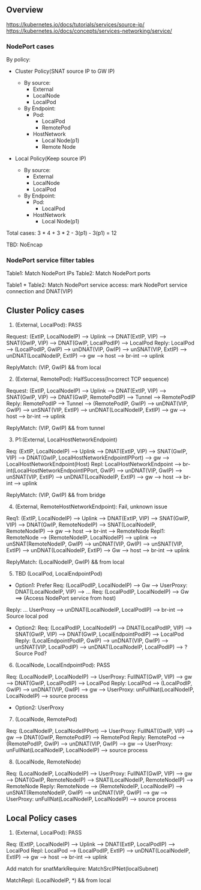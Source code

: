 ## Overview

<https://kubernetes.io/docs/tutorials/services/source-ip/>
<https://kubernetes.io/docs/concepts/services-networking/service/>


### NodePort cases

By policy:
- Cluster Policy(SNAT source IP to GW IP)
  - By source:
    - External
    - LocalNode
    - LocalPod
  - By Endpoint:
    - Pod:
      - LocalPod
      - RemotePod
    - HostNetwork
      - Local Node(p1)
      - Remote Node

- Local Policy(Keep source IP)
  - By source:
    - External
    - LocalNode
    - LocalPod
  - By Endpoint:
    - Pod:
      - LocalPod
    - HostNetwork
      - Local Node(p1)

Total cases: 3 * 4 + 3 * 2 - 3(p1) - 3(p1) = 12

TBD: NoEncap

### NodePort service filter tables

Table1: Match NodePort IPs
Table2: Match NodePort ports

Table1 * Table2: Match NodePort service access: mark NodePort service connection and DNAT(VIP)

## Cluster Policy cases

1. (External, LocalPod): PASS

Request: (ExtIP, LocalNodeIP)  --> Uplink --> DNAT(ExtIP, VIP) -->  SNAT(GwIP, VIP) --> DNAT(GwIP, LocalPodIP) --> LocalPod
Reply: LocalPod --> (LocalPodIP, GwIP) --> unDNAT(VIP, GwIP) --> unSNAT(VIP, ExtIP) --> unDNAT(LocalNodeIP, ExtIP) --> gw --> host --> br-int --> uplink

ReplyMatch: (VIP, GwIP) && from local

2. (External, RemotePod): HalfSuccess(Incorrect TCP sequence)

Request: (ExtIP, LocalNodeIP)  --> Uplink --> DNAT(ExtIP, VIP) -->  SNAT(GwIP, VIP) --> DNAT(GwIP, RemotePodIP) --> Tunnel --> RemotePodIP
Reply: RemotePodIP --> Tunnel --> (RemotePodIP, GwIP) --> unDNAT(VIP, GwIP) --> unSNAT(VIP, ExtIP) --> unDNAT(LocalNodeIP, ExtIP) --> gw --> host --> br-int --> uplink

ReplyMatch: (VIP, GwIP) && from tunnel

3. P1:(External, LocalHostNetworkEndpoint)

Req: (ExtIP, LocalNodeIP)  --> Uplink --> DNAT(ExtIP, VIP) --> SNAT(GwIP, VIP) --> DNAT(GwIP, LocalHostNetworkEndpointIPPort) --> gw --> LocalHostNetworkEndpoint(Host)
Repl: LocalHostNetworkEndpoint --> br-int(LocalHostNetworkEndpointIPPort, GwIP) --> unDNAT(VIP, GwIP) --> unSNAT(VIP, ExtIP) --> unDNAT(LocalNodeIP, ExtIP) --> gw --> host --> br-int --> uplink

ReplyMatch: (VIP, GwIP) && from bridge

4. (External, RemoteHostNetworkEndpoint): Fail, unknown issue

Req1: (ExtIP, LocalNodeIP)  --> Uplink --> DNAT(ExtIP, VIP) -->  SNAT(GwIP, VIP) --> DNAT(GwIP, RemoteNodeIP) --> SNAT(LocalNodeIP, RemoteNodeIP) --> gw --> host --> br-int --> RemoteNode
Repl1: RemoteNode --> (RemoteNodeIP, LocalNodeIP) --> uplink  --> unSNAT(RemoteNodeIP, GwIP) --> unDNAT(VIP, GwIP) --> unSNAT(VIP, ExtIP) --> unDNAT(LocalNodeIP, ExtIP) --> Gw --> host --> br-int --> uplink

ReplyMatch: (LocalNodeIP, GwIP) && from local

5. TBD (LocalPod, LocalEndpointPod)

- Option1: Prefer
Req: (LocalPodIP, LocalNodeIP)  --> Gw --> UserProxy: DNAT(LocalNodeIP, VIP) --> ...
Req: (LocalPodIP, LocalNodeIP)  --> Gw  ==>  (Access NodePort service from host)

Reply: ... UserProxy --> unDNAT(LocalNodeIP, LocalPodIP) --> br-int --> Source local pod


- Option2:
Req: (LocalPodIP, LocalNodeIP)  --> DNAT(LocalPodIP, VIP) -->  SNAT(GwIP, VIP) --> DNAT(GwIP, LocalEndpointPodIP) --> LocalPod
Reply: (LocalEndpointPodIP, GwIP) --> unDNAT(VIP, GwIP) --> unSNAT(VIP, LocalPodIP) --> unDNAT(LocalNodeIP, LocalPodIP) --> ?Source Pod? 



6. (LocalNode, LocalEndpointPod): PASS

Req: (LocalNodeIP, LocalNodeIP) --> UserProxy: FullNAT(GwIP, VIP) --> gw --> DNAT(GwIP, LocalPodIP) --> LocalPod
Reply: LocalPod --> (LocalPodIP, GwIP) --> unDNAT(VIP, GwIP) --> gw --> UserProxy: unFullNat(LocalNodeIP, LocalNodeIP) --> source process


- Option2: UserProxy

7. (LocalNode, RemotePod)

Req: (LocalNodeIP, LocalNodeIPPort) --> UserProxy: FullNAT(GwIP, VIP) --> gw --> DNAT(GwIP, RemotePodIP) --> RemotePod
Reply: RemotePod --> (RemotePodIP, GwIP) --> unDNAT(VIP, GwIP) --> gw --> UserProxy: unFullNat(LocalNodeIP, LocalNodeIP) --> source process


8. (LocalNode, RemoteNode)

Req: (LocalNodeIP, LocalNodeIP) --> UserProxy: FullNAT(GwIP, VIP) --> gw --> DNAT(GwIP, RemoteNodeIP) --> SNAT(LocalNodeIP, RemoteNodeIP) --> RemoteNode
Reply: RemoteNode --> (RemoteNodeIP, LocalNodeIP) --> unSNAT(RemoteNodeIP, GwIP) -->  unDNAT(VIP, GwIP) --> gw --> UserProxy: unFullNat(LocalNodeIP, LocalNodeIP) --> source process


## Local Policy cases

1. (External, LocalPod): PASS

Req: (ExtIP, LocalNodeIP)  --> Uplink --> DNAT(ExtIP, LocalPodIP) --> LocalPod
Repl: LocalPod --> (LocalPodIP, ExtIP) --> unDNAT(LocalNodeIP, ExtIP) --> gw --> host --> br-int --> uplink

Add match for snatMarkRequire: MatchSrcIPNet(localSubnet)

MatchRepl: (LocalNodeIP, *) && from local

